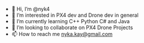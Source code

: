- 👋 Hi, I’m @nyk4
- 👀 I’m interested in PX4 dev and Drone dev in general
- 🌱 I’m currently learning C++ Python C# and Java
- 💞️ I’m looking to collaborate on PX4 Drone Projects
- 📫 How to reach me nyka.kay@gmail.com

<!---
nyk4/nyk4 is a ✨ special ✨ repository because its `README.md` (this file) appears on your GitHub profile.
You can click the Preview link to take a look at your changes.
--->
